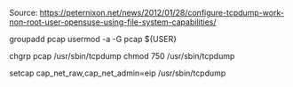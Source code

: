 Source: https://peternixon.net/news/2012/01/28/configure-tcpdump-work-non-root-user-opensuse-using-file-system-capabilities/


groupadd pcap
usermod -a -G pcap ${USER}

chgrp pcap /usr/sbin/tcpdump
chmod 750 /usr/sbin/tcpdump

setcap cap_net_raw,cap_net_admin=eip /usr/sbin/tcpdump